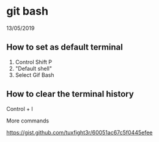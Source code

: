 # git bash

13/05/2019

## How to set as default terminal

1. Control Shift P
2. "Default shell"
3. Select Gif Bash

## How to clear the terminal history

Control + l

More commands

<https://gist.github.com/tuxfight3r/60051ac67c5f0445efee>

